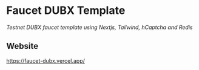 # Faucet DUBX Template

<i> Testnet DUBX faucet template using Nextjs, Tailwind, hCaptcha and Redis </i>

## Website

https://faucet-dubx.vercel.app/
